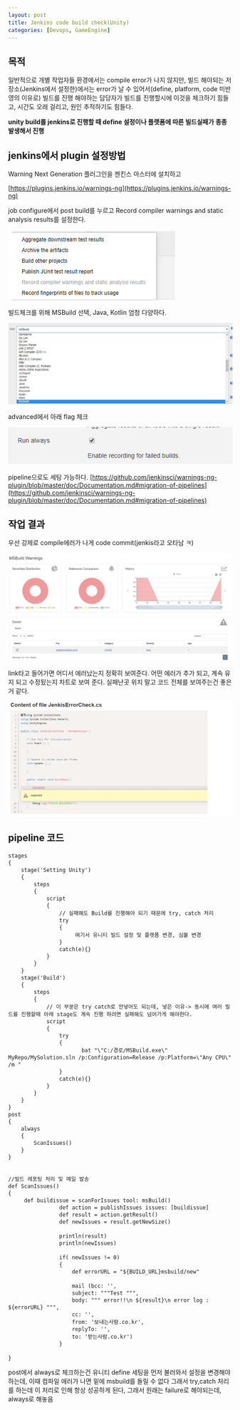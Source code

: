 ```yaml
---
layout: post
title: Jenkins code build check(Unity)
categories: [Devops, GameEngine]
---
```


## 목적

일반적으로 개별 작업자들 환경에서는 compile error가 나지 않지만, 빌드 해야되는 저장소(Jenkins에서 설정한)에서는 error가 날 수 있어서(define, platform, code 미반영의 이유로)
빌드를 진행 해야하는 담당자가 빌드를 진행할시에 이것을 체크하기 힘들고, 시간도 오래 걸리고, 원인 추적하기도 힘들다.

**unity build를 jenkins로 진행할 때 define 설정이나 플랫폼에 따른 빌드실패가 종종 발생해서 진행**


## jenkins에서 plugin 설정방법


Warning Next Generation 플러그인을 젠킨스 마스터에 설치하고

[https://plugins.jenkins.io/warnings-ng](https://plugins.jenkins.io/warnings-ng)

job configure에서 post build를 누르고 Record compiler warnings and static analysis results를 설정한다.


![](/assets/images/2020-01-16-Jenkins%20code%20build%20check/2020-01-16-18-04-01.png)


빌드체크를 위해 MSBuild 선택, Java, Kotlin  엄청 다양하다.

![](/assets/images/2020-01-16-Jenkins%20code%20build%20check/2020-01-16-18-05-10.png)


advanced에서 아래 flag 체크

![](/assets/images/2020-01-16-Jenkins%20code%20build%20check/2020-01-16-18-05-36.png)

pipeline으로도 세팅 가능하다.
[https://github.com/jenkinsci/warnings-ng-plugin/blob/master/doc/Documentation.md#migration-of-pipelines](https://github.com/jenkinsci/warnings-ng-plugin/blob/master/doc/Documentation.md#migration-of-pipelines)

## 작업 결과

우선 강제로 compile에러가 나게 code commit(jenkis라고 오타남 ㅋ)

![](/assets/images/2020-01-16-Jenkins%20code%20build%20check/2020-01-16-18-07-59.png)


link타고 들어가면 어디서 에러났는지 정확히 보여준다. 어떤 에러가 추가 되고, 계속 유지 되고 수정됬는지 차트로 보여 준다.
실패난곳 위치 말고 코드 전체를 보여주는건 좋은거 같다.

![](/assets/images/2020-01-16-Jenkins%20code%20build%20check/2020-01-16-18-09-14.png)


## pipeline 코드


```
stages
{
    stage('Setting Unity')
    {
        steps
        {
            script
            {
                // 실패해도 Build를 진행해야 되기 때문에 try, catch 처리
                try
                {
                     여기서 유니티 빌드 설정 및 플랫폼 변경, 심볼 변경
                }
                catch(e){}
            }
        }
    }
    stage('Build')
    {
        steps
        {
            // 이 부분은 try catch로 안넣어도 되는데, 넣은 이유-> 동시에 여러 빌드를 진행할때 아래 stage도 계속 진행 하려면 실패해도 넘어가게 해야한다.
            script
            {
                try
                {
                       bat "\"C:/경로/MSBuild.exe\" MyRepo/MySolution.sln /p:Configuration=Release /p:Platform=\"Any CPU\" /m "
                }
                catch(e){}
            }
        }
    }
}
post
{
    always
    {
        ScanIssues()
    }
}


//빌드 레포팅 처리 및 메일 발송
def ScanIssues()
{
     def buildissue = scanForIssues tool: msBuild()
                def action = publishIssues issues: [buildissue]
                def result = action.getResult()
                def newIssues = result.getNewSize()

                println(result)
                println(newIssues)

				if( newIssues != 0)
				{
					def errorURL = "${BUILD_URL}msbuild/new"

					mail (bcc: '',
					subject: """Test """,
					body: """ error!!\n ${result}\n error log : ${errorURL} """,
					cc: '',
					from: '보내는사람.co.kr',
					replyTo: '',
					to: '받는사람.co.kr')
				}

}

```

post에서 always로 체크하는건 유니티 define 세팅을 먼저 불러와서 설정을 변경해야하는데, 이때 컴파일 에러가 나면 밑에 msbuild를 돌릴 수 없다
그래서 try,catch 처리를 하는데 이 처리로 인해 항상 성공하게 된다, 그래서 원래는 failure로 해야되는데, always로 해놓음